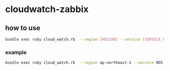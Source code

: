 # cloudwatch-zabbix

## how to use

```sh
bundle exec ruby cloud_watch.rb  --region [REGION] --service [SERVICE_NAME] --metric [METRIC_NAME] --dimension_name [DIMENSION_NAME] --dimension_value [DB_INSTANCE_NAME] --statistics [STATISTCS]
```

### example
```sh
bundle exec ruby cloud_watch.rb  --region ap-northeast-1 --service RDS --metric CPUUtilization --dimension_name DBInstanceIdentifier --dimension_value my-db01 --statistics Average
```
